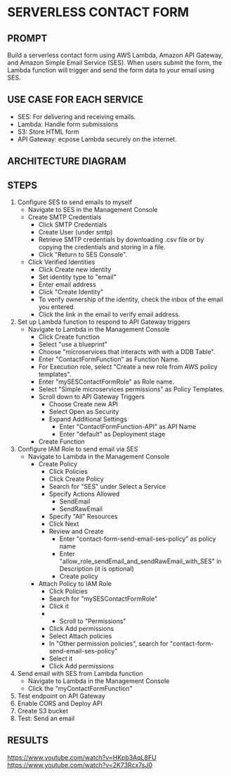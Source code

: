 # SERVERLESS CONTACT FORM

## PROMPT
Build a serverless contact form using AWS Lambda, Amazon API Gateway, and Amazon Simple Email Service (SES). When users submit the form, the Lambda function will trigger and send the form data to your email using SES.

## USE CASE FOR EACH SERVICE
- SES: For delivering and receiving emails.
- Lambda: Handle form submissions
- S3: Store HTML form
- API Gateway: ecpose Lambda securely on the internet. 

## ARCHITECTURE DIAGRAM

## STEPS
1. Configure SES to send emails to myself
    - Navigate to SES in the Management Console
    - Create SMTP Credentials
        - Click SMTP Credentials
        - Create User (under smtp)
        - Retrieve SMTP credentials by downloading .csv file or by copying the credentials and storing in a file.
        - Click "Return to SES Console".
    - Click Verified Identities
        - Click Create new identity
        - Set identity type to "email"
        - Enter email address
        - Click "Create Identity"
        - To verify ownership of the identity, check the inbox of the email you entered.
        - Click the link in the email to verify email address.
2. Set up Lambda function to respond to API Gateway triggers
    - Navigate to Lambda in the Management Console
        - Click Create function
        - Select "use a blueprint"
        - Choose "microservices that interacts with with a DDB Table".
        - Enter "ContactFormFunction" as Function Name.
        - For Execution role, select "Create a new role from AWS policy templates".
        - Enter "mySESContactFormRole" as Role name.
        - Select "Simple microservices permissions" as Policy Templates.
        - Scroll down to API Gateway Triggers
            - Choose Create new API
            - Select Open as Security
            - Expand Additional Settings
                - Enter "ContactFormFunction-API" as API Name
                - Enter "default" as Deployment stage
        - Create Function
3. Configure IAM Role to send email via SES
    - Navigate to Lambda in the Management Console
        - Create Policy
            - Click Policies
            - Click Create Policy
            - Search for "SES" under Select a Service
            - Specify Actions Allowed
                - SendEmail
                - SendRawEmail
            - Specify "All" Resources
            - Click Next
            - Review and Create
                - Enter "contact-form-send-email-ses-policy" as policy name
                - Enter "allow_role_sendEmail_and_sendRawEmail_with_SES" in Description (it is optional)
                - Create policy
        - Attach Policy to IAM Role
            - Click Policies
            - Search for "mySESContactFormRole"
            - Click it
            - - Scroll to "Permissions"
            - Click Add permissions
            - Select Attach policies
            - In "Other permission policies", search for "contact-form-send-email-ses-policy"
            - Select it
            - Click Add permissions
4. Send email with SES from Lambda function
    - Navigate to Lambda in the Management Console
    - Click the "myContactFormFunction"
5. Test endpoint on API Gateway
6. Enable CORS and Deploy API
7. Create S3 bucket
8. Test: Send an email


## RESULTS
https://www.youtube.com/watch?v=HKpb3AqL8FU
https://www.youtube.com/watch?v=2K73Rcx7sJ0